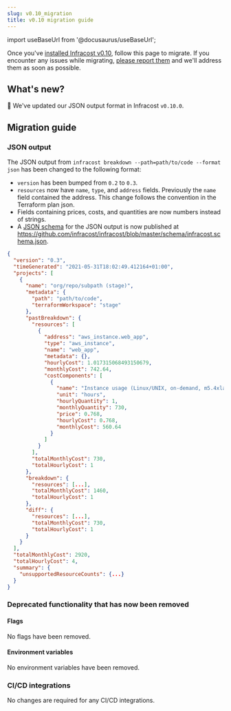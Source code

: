 ```yaml
---
slug: v0.10_migration
title: v0.10 migration guide
---
```


import useBaseUrl from '@docusaurus/useBaseUrl';

Once you've [installed Infracost v0.10](/docs/#1-install-infracost), follow this page to migrate. If you encounter any issues while migrating, [please report them](https://github.com/infracost/infracost/issues/new) and we'll address them as soon as possible.

## What's new?

🚀 We've updated our JSON output format in Infracost `v0.10.0`.

## Migration guide

### JSON output

The JSON output from `infracost breakdown --path=path/to/code --format json` has been changed to the following format:

* `version` has been bumped from `0.2` to `0.3`.
* `resources` now have `name`, `type`, and `address` fields.  Previously the `name` field contained the address.  This change follows the convention in the Terraform plan json.
* Fields containing prices, costs, and quantities are now numbers instead of strings.  
* A [JSON schema](http://json-schema.org/) for the JSON output is now published at https://github.com/infracost/infracost/blob/master/schema/infracost.schema.json.

```json
{
  "version": "0.3",
  "timeGenerated": "2021-05-31T18:02:49.412164+01:00",
  "projects": [
    {
      "name": "org/repo/subpath (stage)",
      "metadata": {
        "path": "path/to/code",
        "terraformWorkspace": "stage"
      },
      "pastBreakdown": {
        "resources": [
          {
            "address": "aws_instance.web_app",
            "type": "aws_instance",
            "name": "web_app",
            "metadata": {},
            "hourlyCost": 1.017315068493150679,
            "monthlyCost": 742.64,
            "costComponents": [
              {
                "name": "Instance usage (Linux/UNIX, on-demand, m5.4xlarge)",
                "unit": "hours",
                "hourlyQuantity": 1,
                "monthlyQuantity": 730,
                "price": 0.768,
                "hourlyCost": 0.768,
                "monthlyCost": 560.64
              }
            ]
          }
        ],
        "totalMonthlyCost": 730,
        "totalHourlyCost": 1
      },
      "breakdown": {
        "resources": [...],
        "totalMonthlyCost": 1460,
        "totalHourlyCost": 1
      },
      "diff": {
        "resources": [...],
        "totalMonthlyCost": 730,
        "totalHourlyCost": 1
      }
    }
  ],
  "totalMonthlyCost": 2920,
  "totalHourlyCost": 4,
  "summary": {
    "unsupportedResourceCounts": {...}
  }
}
```

### Deprecated functionality that has now been removed

#### Flags

No flags have been removed.

#### Environment variables

No environment variables have been removed.

### CI/CD integrations

No changes are required for any CI/CD integrations.
